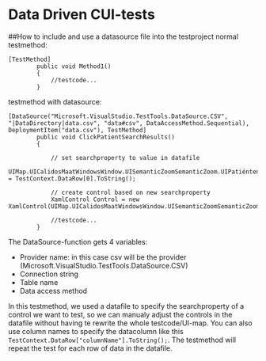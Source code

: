 # Data Driven CUI-tests
##How to include and use a datasource file into the testproject
normal testmethod:

```
[TestMethod]
        public void Method1()
        {
            //testcode...
        }
```


testmethod with datasource:

```
[DataSource("Microsoft.VisualStudio.TestTools.DataSource.CSV", "|DataDirectory|data.csv", "data#csv", DataAccessMethod.Sequential), DeploymentItem("data.csv"), TestMethod]
        public void ClickPatientSearchResults()
        {
            
            // set searchproperty to value in datafile
            UIMap.UICalidosMaatWindowsWindow.UISemanticZoomSemanticZoom.UIPatiëntenHubSection.UIPatiëntenText.UIItemList.UICalidosMaatClientLogListItem1.SearchProperties[XamlControl.PropertyNames.Instance] = TestContext.DataRow[0].ToString();
            
            // create control based on new searchproperty
            XamlControl Control = new XamlControl(UIMap.UICalidosMaatWindowsWindow.UISemanticZoomSemanticZoom.UIPatiëntenHubSection.UIPatiëntenText.UIItemList.UICalidosMaatClientLogListItem);
            
            //testcode...
        }
```
        
The DataSource-function gets 4 variables:
* Provider name: in this case csv will be the provider (Microsoft.VisualStudio.TestTools.DataSource.CSV)
* Connection string
* Table name
* Data access method

In this testmethod, we used a datafile to specify the searchproperty of a control we want to test, so we can manualy adjust the controls in the datafile without having te rewrite the whole testcode/UI-map.
You can also use column names to specify the datacolumn like this ```TestContext.DataRow["columnName"].ToString();```. The testmethod will repeat the test for each row of data in the datafile.

